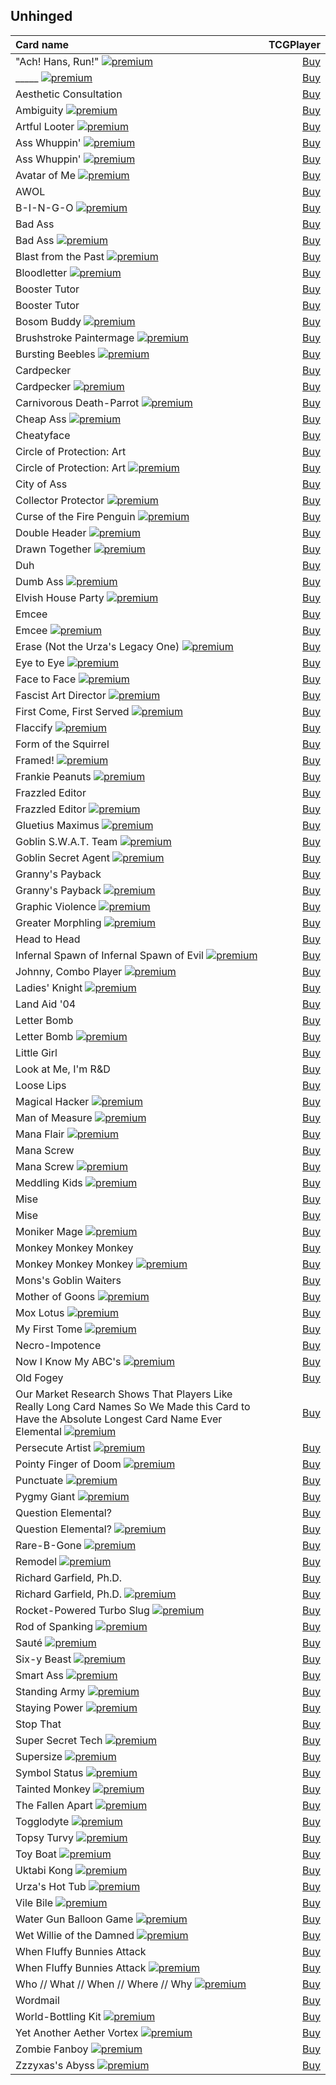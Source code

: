 ## Unhinged

| Card name | TCGPlayer |
| :-------- | --------: |
| "Ach! Hans, Run!" [![premium](https://user-images.githubusercontent.com/343837/83360751-a631d080-a338-11ea-80c6-110971103bf4.png)](https://github.com/mtgenius/uncube) | [Buy](https://shop.tcgplayer.com/magic/unhinged/ach-hans-run?utm_campaign=affiliate&utm_medium=GAMEDLEY&utm_source=GAMEDLEY) |
| _____ [![premium](https://user-images.githubusercontent.com/343837/83360751-a631d080-a338-11ea-80c6-110971103bf4.png)](https://github.com/mtgenius/uncube) | [Buy](https://shop.tcgplayer.com/magic/unhinged/_____?utm_campaign=affiliate&utm_medium=GAMEDLEY&utm_source=GAMEDLEY) |
| Aesthetic Consultation | [Buy](https://shop.tcgplayer.com/magic/unhinged/aesthetic-consultation?utm_campaign=affiliate&utm_medium=GAMEDLEY&utm_source=GAMEDLEY) |
| Ambiguity [![premium](https://user-images.githubusercontent.com/343837/83360751-a631d080-a338-11ea-80c6-110971103bf4.png)](https://github.com/mtgenius/uncube) | [Buy](https://shop.tcgplayer.com/magic/unhinged/ambiguity?utm_campaign=affiliate&utm_medium=GAMEDLEY&utm_source=GAMEDLEY) |
| Artful Looter [![premium](https://user-images.githubusercontent.com/343837/83360751-a631d080-a338-11ea-80c6-110971103bf4.png)](https://github.com/mtgenius/uncube) | [Buy](https://shop.tcgplayer.com/magic/unhinged/artful-looter?utm_campaign=affiliate&utm_medium=GAMEDLEY&utm_source=GAMEDLEY) |
| Ass Whuppin' [![premium](https://user-images.githubusercontent.com/343837/83360751-a631d080-a338-11ea-80c6-110971103bf4.png)](https://github.com/mtgenius/uncube) | [Buy](https://shop.tcgplayer.com/magic/unhinged/ass-whuppin?utm_campaign=affiliate&utm_medium=GAMEDLEY&utm_source=GAMEDLEY) |
| Ass Whuppin' [![premium](https://user-images.githubusercontent.com/343837/83360751-a631d080-a338-11ea-80c6-110971103bf4.png)](https://github.com/mtgenius/uncube) | [Buy](https://shop.tcgplayer.com/magic/launch-party-and-release-event-promos/ass-whuppin?utm_campaign=affiliate&utm_medium=GAMEDLEY&utm_source=GAMEDLEY) |
| Avatar of Me [![premium](https://user-images.githubusercontent.com/343837/83360751-a631d080-a338-11ea-80c6-110971103bf4.png)](https://github.com/mtgenius/uncube) | [Buy](https://shop.tcgplayer.com/magic/unhinged/avatar-of-me?utm_campaign=affiliate&utm_medium=GAMEDLEY&utm_source=GAMEDLEY) |
| AWOL | [Buy](https://shop.tcgplayer.com/magic/unhinged/awol?utm_campaign=affiliate&utm_medium=GAMEDLEY&utm_source=GAMEDLEY) |
| B-I-N-G-O [![premium](https://user-images.githubusercontent.com/343837/83360751-a631d080-a338-11ea-80c6-110971103bf4.png)](https://github.com/mtgenius/uncube) | [Buy](https://shop.tcgplayer.com/magic/unhinged/b-i-n-g-o?utm_campaign=affiliate&utm_medium=GAMEDLEY&utm_source=GAMEDLEY) |
| Bad Ass | [Buy](https://shop.tcgplayer.com/magic/unhinged/bad-ass?utm_campaign=affiliate&utm_medium=GAMEDLEY&utm_source=GAMEDLEY) |
| Bad Ass [![premium](https://user-images.githubusercontent.com/343837/83360751-a631d080-a338-11ea-80c6-110971103bf4.png)](https://github.com/mtgenius/uncube) | [Buy](https://shop.tcgplayer.com/magic/unhinged/bad-ass?utm_campaign=affiliate&utm_medium=GAMEDLEY&utm_source=GAMEDLEY) |
| Blast from the Past [![premium](https://user-images.githubusercontent.com/343837/83360751-a631d080-a338-11ea-80c6-110971103bf4.png)](https://github.com/mtgenius/uncube) | [Buy](https://shop.tcgplayer.com/magic/unhinged/blast-from-the-past?utm_campaign=affiliate&utm_medium=GAMEDLEY&utm_source=GAMEDLEY) |
| Bloodletter [![premium](https://user-images.githubusercontent.com/343837/83360751-a631d080-a338-11ea-80c6-110971103bf4.png)](https://github.com/mtgenius/uncube) | [Buy](https://shop.tcgplayer.com/magic/unhinged/bloodletter?utm_campaign=affiliate&utm_medium=GAMEDLEY&utm_source=GAMEDLEY) |
| Booster Tutor | [Buy](https://shop.tcgplayer.com/magic/unhinged/booster-tutor?utm_campaign=affiliate&utm_medium=GAMEDLEY&utm_source=GAMEDLEY) |
| Booster Tutor | [Buy](https://shop.tcgplayer.com/magic/arena-promos/booster-tutor?utm_campaign=affiliate&utm_medium=GAMEDLEY&utm_source=GAMEDLEY) |
| Bosom Buddy [![premium](https://user-images.githubusercontent.com/343837/83360751-a631d080-a338-11ea-80c6-110971103bf4.png)](https://github.com/mtgenius/uncube) | [Buy](https://shop.tcgplayer.com/magic/unhinged/bosom-buddy?utm_campaign=affiliate&utm_medium=GAMEDLEY&utm_source=GAMEDLEY) |
| Brushstroke Paintermage [![premium](https://user-images.githubusercontent.com/343837/83360751-a631d080-a338-11ea-80c6-110971103bf4.png)](https://github.com/mtgenius/uncube) | [Buy](https://shop.tcgplayer.com/magic/unhinged/brushstroke-paintermage?utm_campaign=affiliate&utm_medium=GAMEDLEY&utm_source=GAMEDLEY) |
| Bursting Beebles [![premium](https://user-images.githubusercontent.com/343837/83360751-a631d080-a338-11ea-80c6-110971103bf4.png)](https://github.com/mtgenius/uncube) | [Buy](https://shop.tcgplayer.com/magic/unhinged/bursting-beebles?utm_campaign=affiliate&utm_medium=GAMEDLEY&utm_source=GAMEDLEY) |
| Cardpecker | [Buy](https://shop.tcgplayer.com/magic/unhinged/cardpecker?utm_campaign=affiliate&utm_medium=GAMEDLEY&utm_source=GAMEDLEY) |
| Cardpecker [![premium](https://user-images.githubusercontent.com/343837/83360751-a631d080-a338-11ea-80c6-110971103bf4.png)](https://github.com/mtgenius/uncube) | [Buy](https://shop.tcgplayer.com/magic/unhinged/cardpecker?utm_campaign=affiliate&utm_medium=GAMEDLEY&utm_source=GAMEDLEY) |
| Carnivorous Death-Parrot [![premium](https://user-images.githubusercontent.com/343837/83360751-a631d080-a338-11ea-80c6-110971103bf4.png)](https://github.com/mtgenius/uncube) | [Buy](https://shop.tcgplayer.com/magic/unhinged/carnivorous-death-parrot?utm_campaign=affiliate&utm_medium=GAMEDLEY&utm_source=GAMEDLEY) |
| Cheap Ass [![premium](https://user-images.githubusercontent.com/343837/83360751-a631d080-a338-11ea-80c6-110971103bf4.png)](https://github.com/mtgenius/uncube) | [Buy](https://shop.tcgplayer.com/magic/unhinged/cheap-ass?utm_campaign=affiliate&utm_medium=GAMEDLEY&utm_source=GAMEDLEY) |
| Cheatyface | [Buy](https://shop.tcgplayer.com/magic/unhinged/cheatyface?utm_campaign=affiliate&utm_medium=GAMEDLEY&utm_source=GAMEDLEY) |
| Circle of Protection: Art | [Buy](https://shop.tcgplayer.com/magic/arena-promos/circle-of-protection-art?utm_campaign=affiliate&utm_medium=GAMEDLEY&utm_source=GAMEDLEY) |
| Circle of Protection: Art [![premium](https://user-images.githubusercontent.com/343837/83360751-a631d080-a338-11ea-80c6-110971103bf4.png)](https://github.com/mtgenius/uncube) | [Buy](https://shop.tcgplayer.com/magic/unhinged/circle-of-protection-art?utm_campaign=affiliate&utm_medium=GAMEDLEY&utm_source=GAMEDLEY) |
| City of Ass | [Buy](https://shop.tcgplayer.com/magic/unhinged/city-of-ass?utm_campaign=affiliate&utm_medium=GAMEDLEY&utm_source=GAMEDLEY) |
| Collector Protector [![premium](https://user-images.githubusercontent.com/343837/83360751-a631d080-a338-11ea-80c6-110971103bf4.png)](https://github.com/mtgenius/uncube) | [Buy](https://shop.tcgplayer.com/magic/unhinged/collector-protector?utm_campaign=affiliate&utm_medium=GAMEDLEY&utm_source=GAMEDLEY) |
| Curse of the Fire Penguin [![premium](https://user-images.githubusercontent.com/343837/83360751-a631d080-a338-11ea-80c6-110971103bf4.png)](https://github.com/mtgenius/uncube) | [Buy](https://shop.tcgplayer.com/magic/unhinged/curse-of-the-fire-penguin?utm_campaign=affiliate&utm_medium=GAMEDLEY&utm_source=GAMEDLEY) |
| Double Header [![premium](https://user-images.githubusercontent.com/343837/83360751-a631d080-a338-11ea-80c6-110971103bf4.png)](https://github.com/mtgenius/uncube) | [Buy](https://shop.tcgplayer.com/magic/unhinged/double-header?utm_campaign=affiliate&utm_medium=GAMEDLEY&utm_source=GAMEDLEY) |
| Drawn Together [![premium](https://user-images.githubusercontent.com/343837/83360751-a631d080-a338-11ea-80c6-110971103bf4.png)](https://github.com/mtgenius/uncube) | [Buy](https://shop.tcgplayer.com/magic/unhinged/drawn-together?utm_campaign=affiliate&utm_medium=GAMEDLEY&utm_source=GAMEDLEY) |
| Duh | [Buy](https://shop.tcgplayer.com/magic/unhinged/duh?utm_campaign=affiliate&utm_medium=GAMEDLEY&utm_source=GAMEDLEY) |
| Dumb Ass [![premium](https://user-images.githubusercontent.com/343837/83360751-a631d080-a338-11ea-80c6-110971103bf4.png)](https://github.com/mtgenius/uncube) | [Buy](https://shop.tcgplayer.com/magic/unhinged/dumb-ass?utm_campaign=affiliate&utm_medium=GAMEDLEY&utm_source=GAMEDLEY) |
| Elvish House Party [![premium](https://user-images.githubusercontent.com/343837/83360751-a631d080-a338-11ea-80c6-110971103bf4.png)](https://github.com/mtgenius/uncube) | [Buy](https://shop.tcgplayer.com/magic/unhinged/elvish-house-party?utm_campaign=affiliate&utm_medium=GAMEDLEY&utm_source=GAMEDLEY) |
| Emcee | [Buy](https://shop.tcgplayer.com/magic/unhinged/emcee?utm_campaign=affiliate&utm_medium=GAMEDLEY&utm_source=GAMEDLEY) |
| Emcee [![premium](https://user-images.githubusercontent.com/343837/83360751-a631d080-a338-11ea-80c6-110971103bf4.png)](https://github.com/mtgenius/uncube) | [Buy](https://shop.tcgplayer.com/magic/unhinged/emcee?utm_campaign=affiliate&utm_medium=GAMEDLEY&utm_source=GAMEDLEY) |
| Erase (Not the Urza's Legacy One) [![premium](https://user-images.githubusercontent.com/343837/83360751-a631d080-a338-11ea-80c6-110971103bf4.png)](https://github.com/mtgenius/uncube) | [Buy](https://shop.tcgplayer.com/magic/unhinged/erase-not-the-urzas-legacy-one?utm_campaign=affiliate&utm_medium=GAMEDLEY&utm_source=GAMEDLEY) |
| Eye to Eye [![premium](https://user-images.githubusercontent.com/343837/83360751-a631d080-a338-11ea-80c6-110971103bf4.png)](https://github.com/mtgenius/uncube) | [Buy](https://shop.tcgplayer.com/magic/unhinged/eye-to-eye?utm_campaign=affiliate&utm_medium=GAMEDLEY&utm_source=GAMEDLEY) |
| Face to Face [![premium](https://user-images.githubusercontent.com/343837/83360751-a631d080-a338-11ea-80c6-110971103bf4.png)](https://github.com/mtgenius/uncube) | [Buy](https://shop.tcgplayer.com/magic/unhinged/face-to-face?utm_campaign=affiliate&utm_medium=GAMEDLEY&utm_source=GAMEDLEY) |
| Fascist Art Director [![premium](https://user-images.githubusercontent.com/343837/83360751-a631d080-a338-11ea-80c6-110971103bf4.png)](https://github.com/mtgenius/uncube) | [Buy](https://shop.tcgplayer.com/magic/unhinged/fascist-art-director?utm_campaign=affiliate&utm_medium=GAMEDLEY&utm_source=GAMEDLEY) |
| First Come, First Served [![premium](https://user-images.githubusercontent.com/343837/83360751-a631d080-a338-11ea-80c6-110971103bf4.png)](https://github.com/mtgenius/uncube) | [Buy](https://shop.tcgplayer.com/magic/unhinged/first-come-first-served?utm_campaign=affiliate&utm_medium=GAMEDLEY&utm_source=GAMEDLEY) |
| Flaccify [![premium](https://user-images.githubusercontent.com/343837/83360751-a631d080-a338-11ea-80c6-110971103bf4.png)](https://github.com/mtgenius/uncube) | [Buy](https://shop.tcgplayer.com/magic/unhinged/flaccify?utm_campaign=affiliate&utm_medium=GAMEDLEY&utm_source=GAMEDLEY) |
| Form of the Squirrel | [Buy](https://shop.tcgplayer.com/magic/unhinged/form-of-the-squirrel?utm_campaign=affiliate&utm_medium=GAMEDLEY&utm_source=GAMEDLEY) |
| Framed! [![premium](https://user-images.githubusercontent.com/343837/83360751-a631d080-a338-11ea-80c6-110971103bf4.png)](https://github.com/mtgenius/uncube) | [Buy](https://shop.tcgplayer.com/magic/unhinged/framed?utm_campaign=affiliate&utm_medium=GAMEDLEY&utm_source=GAMEDLEY) |
| Frankie Peanuts [![premium](https://user-images.githubusercontent.com/343837/83360751-a631d080-a338-11ea-80c6-110971103bf4.png)](https://github.com/mtgenius/uncube) | [Buy](https://shop.tcgplayer.com/magic/unhinged/frankie-peanuts?utm_campaign=affiliate&utm_medium=GAMEDLEY&utm_source=GAMEDLEY) |
| Frazzled Editor | [Buy](https://shop.tcgplayer.com/magic/unhinged/frazzled-editor?utm_campaign=affiliate&utm_medium=GAMEDLEY&utm_source=GAMEDLEY) |
| Frazzled Editor [![premium](https://user-images.githubusercontent.com/343837/83360751-a631d080-a338-11ea-80c6-110971103bf4.png)](https://github.com/mtgenius/uncube) | [Buy](https://shop.tcgplayer.com/magic/unhinged/frazzled-editor?utm_campaign=affiliate&utm_medium=GAMEDLEY&utm_source=GAMEDLEY) |
| Gluetius Maximus [![premium](https://user-images.githubusercontent.com/343837/83360751-a631d080-a338-11ea-80c6-110971103bf4.png)](https://github.com/mtgenius/uncube) | [Buy](https://shop.tcgplayer.com/magic/unhinged/gluetius-maximus?utm_campaign=affiliate&utm_medium=GAMEDLEY&utm_source=GAMEDLEY) |
| Goblin S.W.A.T. Team [![premium](https://user-images.githubusercontent.com/343837/83360751-a631d080-a338-11ea-80c6-110971103bf4.png)](https://github.com/mtgenius/uncube) | [Buy](https://shop.tcgplayer.com/magic/unhinged/goblin-swat-team?utm_campaign=affiliate&utm_medium=GAMEDLEY&utm_source=GAMEDLEY) |
| Goblin Secret Agent [![premium](https://user-images.githubusercontent.com/343837/83360751-a631d080-a338-11ea-80c6-110971103bf4.png)](https://github.com/mtgenius/uncube) | [Buy](https://shop.tcgplayer.com/magic/unhinged/goblin-secret-agent?utm_campaign=affiliate&utm_medium=GAMEDLEY&utm_source=GAMEDLEY) |
| Granny's Payback | [Buy](https://shop.tcgplayer.com/magic/unhinged/grannys-payback?utm_campaign=affiliate&utm_medium=GAMEDLEY&utm_source=GAMEDLEY) |
| Granny's Payback [![premium](https://user-images.githubusercontent.com/343837/83360751-a631d080-a338-11ea-80c6-110971103bf4.png)](https://github.com/mtgenius/uncube) | [Buy](https://shop.tcgplayer.com/magic/unhinged/grannys-payback?utm_campaign=affiliate&utm_medium=GAMEDLEY&utm_source=GAMEDLEY) |
| Graphic Violence [![premium](https://user-images.githubusercontent.com/343837/83360751-a631d080-a338-11ea-80c6-110971103bf4.png)](https://github.com/mtgenius/uncube) | [Buy](https://shop.tcgplayer.com/magic/unhinged/graphic-violence?utm_campaign=affiliate&utm_medium=GAMEDLEY&utm_source=GAMEDLEY) |
| Greater Morphling [![premium](https://user-images.githubusercontent.com/343837/83360751-a631d080-a338-11ea-80c6-110971103bf4.png)](https://github.com/mtgenius/uncube) | [Buy](https://shop.tcgplayer.com/magic/unhinged/greater-morphling?utm_campaign=affiliate&utm_medium=GAMEDLEY&utm_source=GAMEDLEY) |
| Head to Head | [Buy](https://shop.tcgplayer.com/magic/unhinged/head-to-head?utm_campaign=affiliate&utm_medium=GAMEDLEY&utm_source=GAMEDLEY) |
| Infernal Spawn of Infernal Spawn of Evil [![premium](https://user-images.githubusercontent.com/343837/83360751-a631d080-a338-11ea-80c6-110971103bf4.png)](https://github.com/mtgenius/uncube) | [Buy](https://shop.tcgplayer.com/magic/unhinged/infernal-spawn-of-infernal-spawn-of-evil?utm_campaign=affiliate&utm_medium=GAMEDLEY&utm_source=GAMEDLEY) |
| Johnny, Combo Player [![premium](https://user-images.githubusercontent.com/343837/83360751-a631d080-a338-11ea-80c6-110971103bf4.png)](https://github.com/mtgenius/uncube) | [Buy](https://shop.tcgplayer.com/magic/unhinged/johnny-combo-player?utm_campaign=affiliate&utm_medium=GAMEDLEY&utm_source=GAMEDLEY) |
| Ladies' Knight [![premium](https://user-images.githubusercontent.com/343837/83360751-a631d080-a338-11ea-80c6-110971103bf4.png)](https://github.com/mtgenius/uncube) | [Buy](https://shop.tcgplayer.com/magic/unhinged/ladies-knight?utm_campaign=affiliate&utm_medium=GAMEDLEY&utm_source=GAMEDLEY) |
| Land Aid '04 | [Buy](https://shop.tcgplayer.com/magic/unhinged/land-aid-04?utm_campaign=affiliate&utm_medium=GAMEDLEY&utm_source=GAMEDLEY) |
| Letter Bomb | [Buy](https://shop.tcgplayer.com/magic/unhinged/letter-bomb?utm_campaign=affiliate&utm_medium=GAMEDLEY&utm_source=GAMEDLEY) |
| Letter Bomb [![premium](https://user-images.githubusercontent.com/343837/83360751-a631d080-a338-11ea-80c6-110971103bf4.png)](https://github.com/mtgenius/uncube) | [Buy](https://shop.tcgplayer.com/magic/unhinged/letter-bomb?utm_campaign=affiliate&utm_medium=GAMEDLEY&utm_source=GAMEDLEY) |
| Little Girl | [Buy](https://shop.tcgplayer.com/magic/unhinged/little-girl?utm_campaign=affiliate&utm_medium=GAMEDLEY&utm_source=GAMEDLEY) |
| Look at Me, I'm R&D | [Buy](https://shop.tcgplayer.com/magic/unhinged/look-at-me-im-randd?utm_campaign=affiliate&utm_medium=GAMEDLEY&utm_source=GAMEDLEY) |
| Loose Lips | [Buy](https://shop.tcgplayer.com/magic/unhinged/loose-lips?utm_campaign=affiliate&utm_medium=GAMEDLEY&utm_source=GAMEDLEY) |
| Magical Hacker [![premium](https://user-images.githubusercontent.com/343837/83360751-a631d080-a338-11ea-80c6-110971103bf4.png)](https://github.com/mtgenius/uncube) | [Buy](https://shop.tcgplayer.com/magic/unhinged/magical-hacker?utm_campaign=affiliate&utm_medium=GAMEDLEY&utm_source=GAMEDLEY) |
| Man of Measure [![premium](https://user-images.githubusercontent.com/343837/83360751-a631d080-a338-11ea-80c6-110971103bf4.png)](https://github.com/mtgenius/uncube) | [Buy](https://shop.tcgplayer.com/magic/unhinged/man-of-measure?utm_campaign=affiliate&utm_medium=GAMEDLEY&utm_source=GAMEDLEY) |
| Mana Flair [![premium](https://user-images.githubusercontent.com/343837/83360751-a631d080-a338-11ea-80c6-110971103bf4.png)](https://github.com/mtgenius/uncube) | [Buy](https://shop.tcgplayer.com/magic/unhinged/mana-flair?utm_campaign=affiliate&utm_medium=GAMEDLEY&utm_source=GAMEDLEY) |
| Mana Screw | [Buy](https://shop.tcgplayer.com/magic/unhinged/mana-screw?utm_campaign=affiliate&utm_medium=GAMEDLEY&utm_source=GAMEDLEY) |
| Mana Screw [![premium](https://user-images.githubusercontent.com/343837/83360751-a631d080-a338-11ea-80c6-110971103bf4.png)](https://github.com/mtgenius/uncube) | [Buy](https://shop.tcgplayer.com/magic/unhinged/mana-screw?utm_campaign=affiliate&utm_medium=GAMEDLEY&utm_source=GAMEDLEY) |
| Meddling Kids [![premium](https://user-images.githubusercontent.com/343837/83360751-a631d080-a338-11ea-80c6-110971103bf4.png)](https://github.com/mtgenius/uncube) | [Buy](https://shop.tcgplayer.com/magic/unhinged/meddling-kids?utm_campaign=affiliate&utm_medium=GAMEDLEY&utm_source=GAMEDLEY) |
| Mise | [Buy](https://shop.tcgplayer.com/magic/unhinged/mise?utm_campaign=affiliate&utm_medium=GAMEDLEY&utm_source=GAMEDLEY) |
| Mise | [Buy](https://shop.tcgplayer.com/magic/arena-promos/mise?utm_campaign=affiliate&utm_medium=GAMEDLEY&utm_source=GAMEDLEY) |
| Moniker Mage [![premium](https://user-images.githubusercontent.com/343837/83360751-a631d080-a338-11ea-80c6-110971103bf4.png)](https://github.com/mtgenius/uncube) | [Buy](https://shop.tcgplayer.com/magic/unhinged/moniker-mage?utm_campaign=affiliate&utm_medium=GAMEDLEY&utm_source=GAMEDLEY) |
| Monkey Monkey Monkey | [Buy](https://shop.tcgplayer.com/magic/unhinged/monkey-monkey-monkey?utm_campaign=affiliate&utm_medium=GAMEDLEY&utm_source=GAMEDLEY) |
| Monkey Monkey Monkey [![premium](https://user-images.githubusercontent.com/343837/83360751-a631d080-a338-11ea-80c6-110971103bf4.png)](https://github.com/mtgenius/uncube) | [Buy](https://shop.tcgplayer.com/magic/unhinged/monkey-monkey-monkey?utm_campaign=affiliate&utm_medium=GAMEDLEY&utm_source=GAMEDLEY) |
| Mons's Goblin Waiters | [Buy](https://shop.tcgplayer.com/magic/unhinged/monss-goblin-waiters?utm_campaign=affiliate&utm_medium=GAMEDLEY&utm_source=GAMEDLEY) |
| Mother of Goons [![premium](https://user-images.githubusercontent.com/343837/83360751-a631d080-a338-11ea-80c6-110971103bf4.png)](https://github.com/mtgenius/uncube) | [Buy](https://shop.tcgplayer.com/magic/unhinged/mother-of-goons?utm_campaign=affiliate&utm_medium=GAMEDLEY&utm_source=GAMEDLEY) |
| Mox Lotus [![premium](https://user-images.githubusercontent.com/343837/83360751-a631d080-a338-11ea-80c6-110971103bf4.png)](https://github.com/mtgenius/uncube) | [Buy](https://shop.tcgplayer.com/magic/unhinged/mox-lotus?utm_campaign=affiliate&utm_medium=GAMEDLEY&utm_source=GAMEDLEY) |
| My First Tome [![premium](https://user-images.githubusercontent.com/343837/83360751-a631d080-a338-11ea-80c6-110971103bf4.png)](https://github.com/mtgenius/uncube) | [Buy](https://shop.tcgplayer.com/magic/unhinged/my-first-tome?utm_campaign=affiliate&utm_medium=GAMEDLEY&utm_source=GAMEDLEY) |
| Necro-Impotence | [Buy](https://shop.tcgplayer.com/magic/unhinged/necro-impotence?utm_campaign=affiliate&utm_medium=GAMEDLEY&utm_source=GAMEDLEY) |
| Now I Know My ABC's [![premium](https://user-images.githubusercontent.com/343837/83360751-a631d080-a338-11ea-80c6-110971103bf4.png)](https://github.com/mtgenius/uncube) | [Buy](https://shop.tcgplayer.com/magic/unhinged/now-i-know-my-abcs?utm_campaign=affiliate&utm_medium=GAMEDLEY&utm_source=GAMEDLEY) |
| Old Fogey | [Buy](https://shop.tcgplayer.com/magic/unhinged/old-fogey?utm_campaign=affiliate&utm_medium=GAMEDLEY&utm_source=GAMEDLEY) |
| Our Market Research Shows That Players Like Really Long Card Names So We Made this Card to Have the Absolute Longest Card Name Ever Elemental [![premium](https://user-images.githubusercontent.com/343837/83360751-a631d080-a338-11ea-80c6-110971103bf4.png)](https://github.com/mtgenius/uncube) | [Buy](https://shop.tcgplayer.com/magic/unhinged/our-market-research-shows-that-players-like-really-long-card-names?utm_campaign=affiliate&utm_medium=GAMEDLEY&utm_source=GAMEDLEY) |
| Persecute Artist [![premium](https://user-images.githubusercontent.com/343837/83360751-a631d080-a338-11ea-80c6-110971103bf4.png)](https://github.com/mtgenius/uncube) | [Buy](https://shop.tcgplayer.com/magic/unhinged/persecute-artist?utm_campaign=affiliate&utm_medium=GAMEDLEY&utm_source=GAMEDLEY) |
| Pointy Finger of Doom [![premium](https://user-images.githubusercontent.com/343837/83360751-a631d080-a338-11ea-80c6-110971103bf4.png)](https://github.com/mtgenius/uncube) | [Buy](https://shop.tcgplayer.com/magic/unhinged/pointy-finger-of-doom?utm_campaign=affiliate&utm_medium=GAMEDLEY&utm_source=GAMEDLEY) |
| Punctuate [![premium](https://user-images.githubusercontent.com/343837/83360751-a631d080-a338-11ea-80c6-110971103bf4.png)](https://github.com/mtgenius/uncube) | [Buy](https://shop.tcgplayer.com/magic/unhinged/punctuate?utm_campaign=affiliate&utm_medium=GAMEDLEY&utm_source=GAMEDLEY) |
| Pygmy Giant [![premium](https://user-images.githubusercontent.com/343837/83360751-a631d080-a338-11ea-80c6-110971103bf4.png)](https://github.com/mtgenius/uncube) | [Buy](https://shop.tcgplayer.com/magic/unhinged/pygmy-giant?utm_campaign=affiliate&utm_medium=GAMEDLEY&utm_source=GAMEDLEY) |
| Question Elemental? | [Buy](https://shop.tcgplayer.com/magic/unhinged/question-elemental?utm_campaign=affiliate&utm_medium=GAMEDLEY&utm_source=GAMEDLEY) |
| Question Elemental? [![premium](https://user-images.githubusercontent.com/343837/83360751-a631d080-a338-11ea-80c6-110971103bf4.png)](https://github.com/mtgenius/uncube) | [Buy](https://shop.tcgplayer.com/magic/unhinged/question-elemental?utm_campaign=affiliate&utm_medium=GAMEDLEY&utm_source=GAMEDLEY) |
| Rare-B-Gone [![premium](https://user-images.githubusercontent.com/343837/83360751-a631d080-a338-11ea-80c6-110971103bf4.png)](https://github.com/mtgenius/uncube) | [Buy](https://shop.tcgplayer.com/magic/unhinged/rare-b-gone?utm_campaign=affiliate&utm_medium=GAMEDLEY&utm_source=GAMEDLEY) |
| Remodel [![premium](https://user-images.githubusercontent.com/343837/83360751-a631d080-a338-11ea-80c6-110971103bf4.png)](https://github.com/mtgenius/uncube) | [Buy](https://shop.tcgplayer.com/magic/unhinged/remodel?utm_campaign=affiliate&utm_medium=GAMEDLEY&utm_source=GAMEDLEY) |
| Richard Garfield, Ph.D. | [Buy](https://shop.tcgplayer.com/magic/unhinged/richard-garfield-phd?utm_campaign=affiliate&utm_medium=GAMEDLEY&utm_source=GAMEDLEY) |
| Richard Garfield, Ph.D. [![premium](https://user-images.githubusercontent.com/343837/83360751-a631d080-a338-11ea-80c6-110971103bf4.png)](https://github.com/mtgenius/uncube) | [Buy](https://shop.tcgplayer.com/magic/unhinged/richard-garfield-phd?utm_campaign=affiliate&utm_medium=GAMEDLEY&utm_source=GAMEDLEY) |
| Rocket-Powered Turbo Slug [![premium](https://user-images.githubusercontent.com/343837/83360751-a631d080-a338-11ea-80c6-110971103bf4.png)](https://github.com/mtgenius/uncube) | [Buy](https://shop.tcgplayer.com/magic/unhinged/rocket-powered-turbo-slug?utm_campaign=affiliate&utm_medium=GAMEDLEY&utm_source=GAMEDLEY) |
| Rod of Spanking [![premium](https://user-images.githubusercontent.com/343837/83360751-a631d080-a338-11ea-80c6-110971103bf4.png)](https://github.com/mtgenius/uncube) | [Buy](https://shop.tcgplayer.com/magic/unhinged/rod-of-spanking?utm_campaign=affiliate&utm_medium=GAMEDLEY&utm_source=GAMEDLEY) |
| Sauté [![premium](https://user-images.githubusercontent.com/343837/83360751-a631d080-a338-11ea-80c6-110971103bf4.png)](https://github.com/mtgenius/uncube) | [Buy](https://shop.tcgplayer.com/magic/unhinged/saute?utm_campaign=affiliate&utm_medium=GAMEDLEY&utm_source=GAMEDLEY) |
| Six-y Beast [![premium](https://user-images.githubusercontent.com/343837/83360751-a631d080-a338-11ea-80c6-110971103bf4.png)](https://github.com/mtgenius/uncube) | [Buy](https://shop.tcgplayer.com/magic/unhinged/six-y-beast?utm_campaign=affiliate&utm_medium=GAMEDLEY&utm_source=GAMEDLEY) |
| Smart Ass [![premium](https://user-images.githubusercontent.com/343837/83360751-a631d080-a338-11ea-80c6-110971103bf4.png)](https://github.com/mtgenius/uncube) | [Buy](https://shop.tcgplayer.com/magic/unhinged/smart-ass?utm_campaign=affiliate&utm_medium=GAMEDLEY&utm_source=GAMEDLEY) |
| Standing Army [![premium](https://user-images.githubusercontent.com/343837/83360751-a631d080-a338-11ea-80c6-110971103bf4.png)](https://github.com/mtgenius/uncube) | [Buy](https://shop.tcgplayer.com/magic/unhinged/standing-army?utm_campaign=affiliate&utm_medium=GAMEDLEY&utm_source=GAMEDLEY) |
| Staying Power [![premium](https://user-images.githubusercontent.com/343837/83360751-a631d080-a338-11ea-80c6-110971103bf4.png)](https://github.com/mtgenius/uncube) | [Buy](https://shop.tcgplayer.com/magic/unhinged/staying-power?utm_campaign=affiliate&utm_medium=GAMEDLEY&utm_source=GAMEDLEY) |
| Stop That | [Buy](https://shop.tcgplayer.com/magic/unhinged/stop-that?utm_campaign=affiliate&utm_medium=GAMEDLEY&utm_source=GAMEDLEY) |
| Super Secret Tech [![premium](https://user-images.githubusercontent.com/343837/83360751-a631d080-a338-11ea-80c6-110971103bf4.png)](https://github.com/mtgenius/uncube) | [Buy](https://shop.tcgplayer.com/magic/unhinged/super-secret-tech?utm_campaign=affiliate&utm_medium=GAMEDLEY&utm_source=GAMEDLEY) |
| Supersize [![premium](https://user-images.githubusercontent.com/343837/83360751-a631d080-a338-11ea-80c6-110971103bf4.png)](https://github.com/mtgenius/uncube) | [Buy](https://shop.tcgplayer.com/magic/unhinged/supersize?utm_campaign=affiliate&utm_medium=GAMEDLEY&utm_source=GAMEDLEY) |
| Symbol Status [![premium](https://user-images.githubusercontent.com/343837/83360751-a631d080-a338-11ea-80c6-110971103bf4.png)](https://github.com/mtgenius/uncube) | [Buy](https://shop.tcgplayer.com/magic/unhinged/symbol-status?utm_campaign=affiliate&utm_medium=GAMEDLEY&utm_source=GAMEDLEY) |
| Tainted Monkey [![premium](https://user-images.githubusercontent.com/343837/83360751-a631d080-a338-11ea-80c6-110971103bf4.png)](https://github.com/mtgenius/uncube) | [Buy](https://shop.tcgplayer.com/magic/unhinged/tainted-monkey?utm_campaign=affiliate&utm_medium=GAMEDLEY&utm_source=GAMEDLEY) |
| The Fallen Apart [![premium](https://user-images.githubusercontent.com/343837/83360751-a631d080-a338-11ea-80c6-110971103bf4.png)](https://github.com/mtgenius/uncube) | [Buy](https://shop.tcgplayer.com/magic/unhinged/the-fallen-apart?utm_campaign=affiliate&utm_medium=GAMEDLEY&utm_source=GAMEDLEY) |
| Togglodyte [![premium](https://user-images.githubusercontent.com/343837/83360751-a631d080-a338-11ea-80c6-110971103bf4.png)](https://github.com/mtgenius/uncube) | [Buy](https://shop.tcgplayer.com/magic/unhinged/togglodyte?utm_campaign=affiliate&utm_medium=GAMEDLEY&utm_source=GAMEDLEY) |
| Topsy Turvy [![premium](https://user-images.githubusercontent.com/343837/83360751-a631d080-a338-11ea-80c6-110971103bf4.png)](https://github.com/mtgenius/uncube) | [Buy](https://shop.tcgplayer.com/magic/unhinged/topsy-turvy?utm_campaign=affiliate&utm_medium=GAMEDLEY&utm_source=GAMEDLEY) |
| Toy Boat [![premium](https://user-images.githubusercontent.com/343837/83360751-a631d080-a338-11ea-80c6-110971103bf4.png)](https://github.com/mtgenius/uncube) | [Buy](https://shop.tcgplayer.com/magic/unhinged/toy-boat?utm_campaign=affiliate&utm_medium=GAMEDLEY&utm_source=GAMEDLEY) |
| Uktabi Kong [![premium](https://user-images.githubusercontent.com/343837/83360751-a631d080-a338-11ea-80c6-110971103bf4.png)](https://github.com/mtgenius/uncube) | [Buy](https://shop.tcgplayer.com/magic/unhinged/uktabi-kong?utm_campaign=affiliate&utm_medium=GAMEDLEY&utm_source=GAMEDLEY) |
| Urza's Hot Tub [![premium](https://user-images.githubusercontent.com/343837/83360751-a631d080-a338-11ea-80c6-110971103bf4.png)](https://github.com/mtgenius/uncube) | [Buy](https://shop.tcgplayer.com/magic/unhinged/urzas-hot-tub?utm_campaign=affiliate&utm_medium=GAMEDLEY&utm_source=GAMEDLEY) |
| Vile Bile [![premium](https://user-images.githubusercontent.com/343837/83360751-a631d080-a338-11ea-80c6-110971103bf4.png)](https://github.com/mtgenius/uncube) | [Buy](https://shop.tcgplayer.com/magic/unhinged/vile-bile?utm_campaign=affiliate&utm_medium=GAMEDLEY&utm_source=GAMEDLEY) |
| Water Gun Balloon Game [![premium](https://user-images.githubusercontent.com/343837/83360751-a631d080-a338-11ea-80c6-110971103bf4.png)](https://github.com/mtgenius/uncube) | [Buy](https://shop.tcgplayer.com/magic/unhinged/water-gun-balloon-game?utm_campaign=affiliate&utm_medium=GAMEDLEY&utm_source=GAMEDLEY) |
| Wet Willie of the Damned [![premium](https://user-images.githubusercontent.com/343837/83360751-a631d080-a338-11ea-80c6-110971103bf4.png)](https://github.com/mtgenius/uncube) | [Buy](https://shop.tcgplayer.com/magic/unhinged/wet-willie-of-the-damned?utm_campaign=affiliate&utm_medium=GAMEDLEY&utm_source=GAMEDLEY) |
| When Fluffy Bunnies Attack | [Buy](https://shop.tcgplayer.com/magic/unhinged/when-fluffy-bunnies-attack?utm_campaign=affiliate&utm_medium=GAMEDLEY&utm_source=GAMEDLEY) |
| When Fluffy Bunnies Attack [![premium](https://user-images.githubusercontent.com/343837/83360751-a631d080-a338-11ea-80c6-110971103bf4.png)](https://github.com/mtgenius/uncube) | [Buy](https://shop.tcgplayer.com/magic/unhinged/when-fluffy-bunnies-attack?utm_campaign=affiliate&utm_medium=GAMEDLEY&utm_source=GAMEDLEY) |
| Who // What // When // Where // Why [![premium](https://user-images.githubusercontent.com/343837/83360751-a631d080-a338-11ea-80c6-110971103bf4.png)](https://github.com/mtgenius/uncube) | [Buy](https://shop.tcgplayer.com/magic/unhinged/who-what-when-where-why?utm_campaign=affiliate&utm_medium=GAMEDLEY&utm_source=GAMEDLEY) |
| Wordmail | [Buy](https://shop.tcgplayer.com/magic/unhinged/wordmail?utm_campaign=affiliate&utm_medium=GAMEDLEY&utm_source=GAMEDLEY) |
| World-Bottling Kit [![premium](https://user-images.githubusercontent.com/343837/83360751-a631d080-a338-11ea-80c6-110971103bf4.png)](https://github.com/mtgenius/uncube) | [Buy](https://shop.tcgplayer.com/magic/unhinged/world-bottling-kit?utm_campaign=affiliate&utm_medium=GAMEDLEY&utm_source=GAMEDLEY) |
| Yet Another Aether Vortex [![premium](https://user-images.githubusercontent.com/343837/83360751-a631d080-a338-11ea-80c6-110971103bf4.png)](https://github.com/mtgenius/uncube) | [Buy](https://shop.tcgplayer.com/magic/unhinged/yet-another-aether-vortex?utm_campaign=affiliate&utm_medium=GAMEDLEY&utm_source=GAMEDLEY) |
| Zombie Fanboy [![premium](https://user-images.githubusercontent.com/343837/83360751-a631d080-a338-11ea-80c6-110971103bf4.png)](https://github.com/mtgenius/uncube) | [Buy](https://shop.tcgplayer.com/magic/unhinged/zombie-fanboy?utm_campaign=affiliate&utm_medium=GAMEDLEY&utm_source=GAMEDLEY) |
| Zzzyxas's Abyss [![premium](https://user-images.githubusercontent.com/343837/83360751-a631d080-a338-11ea-80c6-110971103bf4.png)](https://github.com/mtgenius/uncube) | [Buy](https://shop.tcgplayer.com/magic/unhinged/zzzyxass-abyss?utm_campaign=affiliate&utm_medium=GAMEDLEY&utm_source=GAMEDLEY) |
